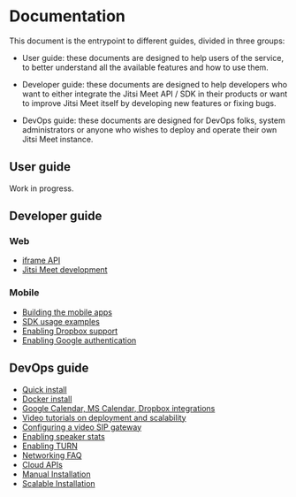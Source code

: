 # Documentation

This document is the entrypoint to different guides, divided in three groups:

* User guide: these documents are designed to help users of the service, to better
understand all the available features and how to use them.

* Developer guide: these documents are designed to help developers who want to either
integrate the Jitsi Meet API / SDK in their products or want to improve Jitsi Meet
itself by developing new features or fixing bugs.

* DevOps guide: these documents are designed for DevOps folks, system administrators
or anyone who wishes to deploy and operate their own Jitsi Meet instance.

## User guide

Work in progress.

## Developer guide

### Web

* [iframe API](https://github.com/jitsi/jitsi-meet/blob/master/doc/api.md)
* [Jitsi Meet development](https://github.com/jitsi/jitsi-meet/blob/master/doc/development.md)

### Mobile

* [Building the mobile apps](https://github.com/jitsi/jitsi-meet/blob/master/doc/mobile.md)
* [SDK usage examples](https://github.com/jitsi/jitsi-meet-sdk-samples)
* [Enabling Dropbox support](https://github.com/jitsi/jitsi-meet/blob/master/doc/mobile-dropbox.md)
* [Enabling Google authentication](https://github.com/jitsi/jitsi-meet/blob/master/doc/mobile-google-auth.md)

## DevOps guide

* [Quick install](https://github.com/jitsi/jitsi-meet/blob/master/doc/quick-install.md)
* [Docker install](https://github.com/jitsi/docker-jitsi-meet/blob/master/README.md)
* [Google Calendar, MS Calendar, Dropbox integrations](https://github.com/jitsi/jitsi-meet/blob/master/doc/integrations.md)
* [Video tutorials on deployment and scalability](https://jitsi.org/tutorials/)
* [Configuring a video SIP gateway](https://github.com/jitsi/jitsi-meet/blob/master/doc/sipgw-config.md)
* [Enabling speaker stats](https://github.com/jitsi/jitsi-meet/blob/master/doc/speakerstats-prosody.md)
* [Enabling TURN](https://github.com/jitsi/jitsi-meet/blob/master/doc/turn.md)
* [Networking FAQ](https://github.com/jitsi/jitsi-meet/blob/master/doc/faq.md)
* [Cloud APIs](https://github.com/jitsi/jitsi-meet/blob/master/doc/cloud-api.md)
* [Manual Installation](https://github.com/jitsi/jitsi-meet/blob/master/doc/manual-install.md)
* [Scalable Installation](https://github.com/jitsi/jitsi-meet/blob/master/doc/scalable-installation.md)
